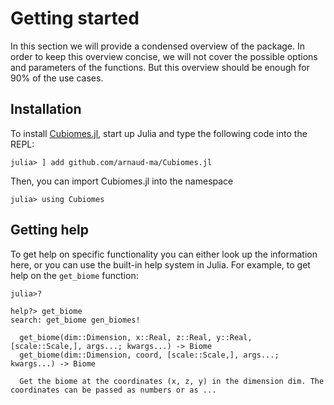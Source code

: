 # Getting started

In this section we will provide a condensed overview of the package. In order to keep this overview concise, we will not cover the possible options and parameters of the functions. But this overview should be enough for 90% of the use cases.

## Installation

To install [Cubiomes.jl](github.com/arnaud-ma/Cubiomes.jl), start up Julia and type the following code into the REPL:

```julia-repl
julia> ] add github.com/arnaud-ma/Cubiomes.jl
```

Then, you can import Cubiomes.jl into the namespace

```julia-repl
julia> using Cubiomes
```

## Getting help

To get help on specific functionality you can either look up the information here, or you can use the built-in help system in Julia. For example, to get help on the `get_biome` function:

```julia-repl
julia>?

help?> get_biome
search: get_biome gen_biomes!

  get_biome(dim::Dimension, x::Real, z::Real, y::Real, [scale::Scale,], args...; kwargs...) -> Biome
  get_biome(dim::Dimension, coord, [scale::Scale,], args...; kwargs...) -> Biome

  Get the biome at the coordinates (x, z, y) in the dimension dim. The coordinates can be passed as numbers or as ...
```
